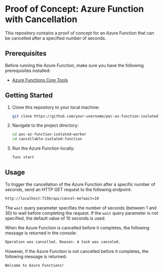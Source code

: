 # Proof of Concept: Azure Function with Cancellation

This repository contains a proof of concept for an Azure Function that can be cancelled after a specified number of seconds.

## Prerequisites

Before running the Azure Function, make sure you have the following prerequisites installed:

- [Azure Functions Core Tools](https://docs.microsoft.com/en-us/azure/azure-functions/functions-run-local?tabs=windows%2Ccsharp%2Cbash)

## Getting Started

1. Clone this repository to your local machine:

    ```bash
    git clone https://github.com/your-username/poc-az-function-isolated-worker.git
    ```

2. Navigate to the project directory:

    ```bash
    cd poc-az-function-isolated-worker
    cd cancellable-isolated-function
    ```

3. Run the Azure Function locally:

    ```bash
    func start
    ```

## Usage

To trigger the cancellation of the Azure Function after a specific number of seconds, send an HTTP GET request to the following endpoint:

```bash
http://localhost:7156/api/cancel-me?wait=10
```

The `wait` query parameter specifies the number of seconds (between 1 and 30) to wait before completing the request. If the `wait` query parameter is not specified, the default value of 10 seconds is used.

When the Azure Function is cancelled before it completes, the following message is returned in the console:

```bash
Operation was cancelled. Reason: A task was canceled.
```

However, if the Azure Function is not cancelled before it completes, the following message is returned:

```bash
Welcome to Azure Functions!
```
